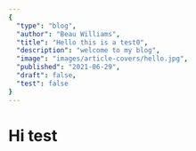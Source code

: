 ```yaml
---
{
  "type": "blog",
  "author": "Beau Williams",
  "title": "Hello this is a test0",
  "description": "welcome to my blog",
  "image": "images/article-covers/hello.jpg",
  "published": "2021-06-29",
  "draft": false,
  "test": false
}
---
```




# Hi test

